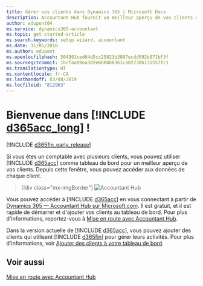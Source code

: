 ```yaml
---
title: Gérer vos clients dans Dynamics 365 | Microsoft Docs
description: Accountant Hub fournit un meilleur aperçu de vos clients afin de basculer facilement d'un client à un autre.
author: edupont04
ms.service: dynamics365-accountant
ms.topic: get-started-article
ms.search.keywords: setup wizard, accountant
ms.date: 11/05/2018
ms.author: edupont
ms.openlocfilehash: 504891ced64d5cc25823b3887ecdd592b971bf3f
ms.sourcegitcommit: 1bcfaa99ea302e6b84b8361ca02730b135557fc1
ms.translationtype: HT
ms.contentlocale: fr-CA
ms.lasthandoff: 03/08/2019
ms.locfileid: "812963"
---
```

# <a name="welcome-to-include-d365acclongincludesd365acclongmdmd"></a>Bienvenue dans [!INCLUDE [d365acc_long](includes/d365acc_long_md.md)] !
[!INCLUDE [d365fin_early_release](includes/d365fin_early_release.md.md)]

Si vous êtes un comptable avec plusieurs clients, vous pouvez utiliser [!INCLUDE [d365acc](includes/d365acc_md.md)] comme tableau de bord pour un meilleur aperçu de vos clients. Depuis cette fenêtre, vous pouvez accéder aux données de chaque client.  

> [!div class="mx-imgBorder"]
> ![Accountant Hub](./media/accountant-get-started/accountant-dashboard.png)

Vous pouvez accéder à [!INCLUDE [d365acc](includes/d365acc_md.md)] en vous connectant à partir de [Dynamics 365 — Accountant Hub sur Microsoft.com](https://www.microsoft.com/en-us/dynamics365/financial-insights-for-accountants). Il est gratuit, et il est rapide de démarrer et d'ajouter vos clients au tableau de bord. Pour plus d'informations, reportez-vous à [Mise en route avec Accountant Hub](get-started.md).  

Dans la version actuelle de [!INCLUDE [d365acc](includes/d365acc_md.md)], vous pouvez ajouter des clients qui utilisent [!INCLUDE [d365fin](includes/d365fin_long_md.md)] pour gérer leurs activités. Pour plus d'informations, voir [Ajouter des clients à votre tableau de bord](add-client.md).  

## <a name="see-also"></a>Voir aussi
[Mise en route avec Accountant Hub](get-started.md)  
